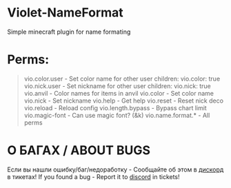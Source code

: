 # Violet-NameFormat
 Simple minecraft plugin for name formating

# Perms:
> vio.color.user - Set color name for other user
  > children: vio.color: true
> vio.nick.user - Set nickname for other user
  > children: vio.nick: true
> vio.anvil - Color names for items in anvil
> vio.color - Set color name
> vio.nick - Set nickname
> vio.help - Get help
> vio.reset - Reset nick deco
> vio.reload - Reload config
> vio.length.bypass - Bypass chart limit
> vio.magic-font - Can use magic font? (&k)
> vio.name.format.* - All perms

# О БАГАХ / ABOUT BUGS
Если вы нашли ошибку/баг/недоработку - Сообщайте об этом в [дискорд](https://discord.gg/MEBkvJbe4P) в тикетах!
If you found a bug - Report it to [discord](https://discord.gg/MEBkvJbe4P) in tickets!
